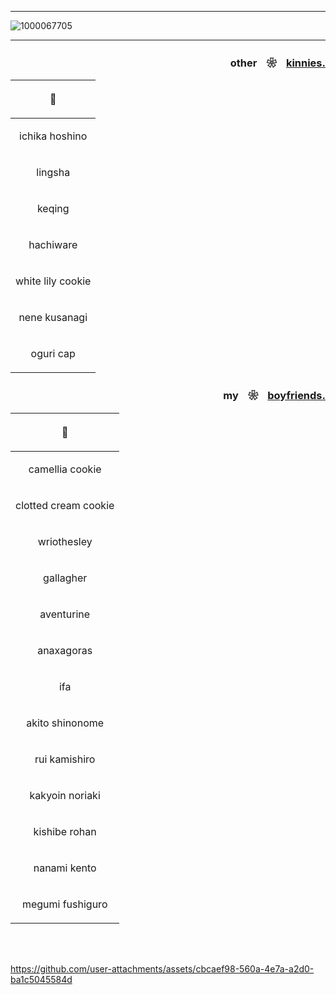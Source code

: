 ___

![1000067705](https://github.com/user-attachments/assets/3f989d09-de20-4c30-9e2d-8069e6eb6b91)
___

### <p align="right">otherㅤ❀ㅤ<ins>kinnies.</ins></p>

|<p align="center">🔬</p>|
|---------------------|
|<p align="center">ichika hoshino</p>|
|<p align="center">lingsha</p>|
|<p align="center">keqing</p>|
|<p align="center">hachiware</p>|
|<p align="center">white lily cookie</p>|
|<p align="center">nene kusanagi</p>|
|<p align="center">oguri cap</p>|

### <p align="right">myㅤ❀ㅤ<ins>boyfriends.</ins></p>

|<p align="center">💍</p>|
|---------------------|
|<p align="center">camellia cookie</p>|
|<p align="center">clotted cream cookie</p>|
|<p align="center">wriothesley</p>|
|<p align="center">gallagher</p>|
|<p align="center">aventurine</p>|
|<p align="center">anaxagoras</p>|
|<p align="center">ifa</p>|
|<p align="center">akito shinonome</p>|
|<p align="center">rui kamishiro</p>|
|<p align="center">kakyoin noriaki</p>|
|<p align="center">kishibe rohan</p>|
|<p align="center">nanami kento</p>|
|<p align="center">megumi fushiguro</p>|

<br><br>



https://github.com/user-attachments/assets/cbcaef98-560a-4e7a-a2d0-ba1c5045584d


